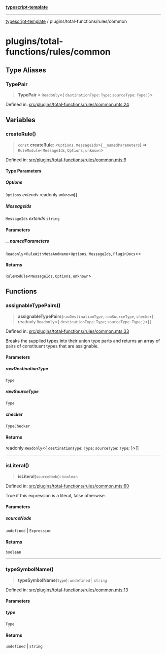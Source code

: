 [**typescript-template**](../../../README.md)

---

[typescript-template](../../../README.md) / plugins/total-functions/rules/common

# plugins/total-functions/rules/common

## Type Aliases

### TypePair

> **TypePair** = `Readonly`\<\{ `destinationType`: `Type`; `sourceType`: `Type`; \}\>

Defined in: [src/plugins/total-functions/rules/common.mts:24](https://github.com/noshiro-pf/eslint-config-typed/blob/main/src/plugins/total-functions/rules/common.mts#L24)

## Variables

### createRule()

> `const` **createRule**: \<`Options`, `MessageIds`\>(`__namedParameters`) => `RuleModule`\<`MessageIds`, `Options`, `unknown`\>

Defined in: [src/plugins/total-functions/rules/common.mts:9](https://github.com/noshiro-pf/eslint-config-typed/blob/main/src/plugins/total-functions/rules/common.mts#L9)

#### Type Parameters

##### Options

`Options` _extends_ readonly `unknown`[]

##### MessageIds

`MessageIds` _extends_ `string`

#### Parameters

##### \_\_namedParameters

`Readonly`\<`RuleWithMetaAndName`\<`Options`, `MessageIds`, `PluginDocs`\>\>

#### Returns

`RuleModule`\<`MessageIds`, `Options`, `unknown`\>

## Functions

### assignableTypePairs()

> **assignableTypePairs**(`rawDestinationType`, `rawSourceType`, `checker`): readonly `Readonly`\<\{ `destinationType`: `Type`; `sourceType`: `Type`; \}\>[]

Defined in: [src/plugins/total-functions/rules/common.mts:33](https://github.com/noshiro-pf/eslint-config-typed/blob/main/src/plugins/total-functions/rules/common.mts#L33)

Breaks the supplied types into their union type parts and returns an array of
pairs of constituent types that are assignable.

#### Parameters

##### rawDestinationType

`Type`

##### rawSourceType

`Type`

##### checker

`TypeChecker`

#### Returns

readonly `Readonly`\<\{ `destinationType`: `Type`; `sourceType`: `Type`; \}\>[]

---

### isLiteral()

> **isLiteral**(`sourceNode`): `boolean`

Defined in: [src/plugins/total-functions/rules/common.mts:60](https://github.com/noshiro-pf/eslint-config-typed/blob/main/src/plugins/total-functions/rules/common.mts#L60)

True if this expression is a literal, false otherwise.

#### Parameters

##### sourceNode

`undefined` | `Expression`

#### Returns

`boolean`

---

### typeSymbolName()

> **typeSymbolName**(`type`): `undefined` \| `string`

Defined in: [src/plugins/total-functions/rules/common.mts:13](https://github.com/noshiro-pf/eslint-config-typed/blob/main/src/plugins/total-functions/rules/common.mts#L13)

#### Parameters

##### type

`Type`

#### Returns

`undefined` \| `string`
